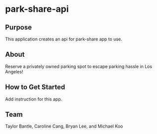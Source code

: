 # park-share-api

## Purpose
This application creates an api for park-share app to use.

## About
Reserve a privately owned parking spot to escape parking hassle in Los Angeles!

## How to Get Started
Add instruction for this app.

## Team
Taylor Bantle, Caroline Cang, Bryan Lee, and Michael Koo